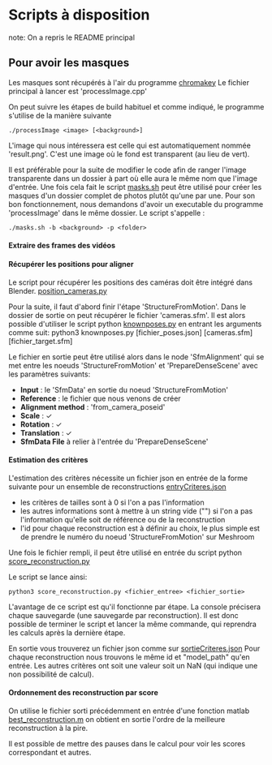 # Scripts à disposition
note: On a repris le README principal
## Pour avoir les masques
Les masques sont récupérés à l'air du programme [chromakey](https://github.com/simogasp/chromakey)
Le fichier principal à lancer est 'processImage.cpp'

On peut suivre les étapes de build habituel et comme indiqué, le programme s'utilise de la manière suivante

	./processImage <image> [<background>]

L'image qui nous intéressera est celle qui est automatiquement nommée 'result.png'. C'est une image où le fond est transparent (au lieu de vert).

Il est préférable pour la suite de modifier le code afin de ranger l'image transparente dans un dossier à part où elle aura le même nom que l'image d'entrée.
Une fois cela fait le script [masks.sh](masks.sh) peut être utilisé pour créer les masques d'un dossier complet de photos plutôt qu'une par une. Pour son bon fonctionnement, nous demandons d'avoir un executable du programme 'processImage' dans le même dossier.
Le script s'appelle :

	./masks.sh -b <background> -p <folder>
#### Extraire des frames des vidéos
#### Récupérer les positions pour aligner
Le script pour récupérer les positions des caméras doit être intégré dans Blender. [position_cameras.py](../Blender/position_cameras.py)

Pour la suite, il faut d'abord finir l'étape 'StructureFromMotion'.  Dans le dossier de sortie on peut récupérer le fichier 'cameras.sfm'. 
Il est alors possible d'utiliser le script python [knownposes.py](knownposes.py) en entrant les arguments comme suit: 
	python3 knownposes.py \[fichier_poses.json] \[cameras.sfm] \[fichier_target.sfm]

Le fichier en sortie peut être utilisé alors dans le node 'SfmAlignment' qui se met entre les noeuds 'StructureFromMotion' et 'PrepareDenseScene' avec les paramètres suivants:
- **Input** : le 'SfmData' en sortie du noeud 'StructureFromMotion'
- **Reference** : le fichier que nous venons de créer
- **Alignment method** : 'from_camera_poseid'
- **Scale** : ✓
- **Rotation** : ✓
- **Translation** : ✓
- **SfmData File** à relier à l'entrée du 'PrepareDenseScene'
#### Estimation des critères
L'estimation des critères nécessite un fichier json en entrée de la forme suivante pour un ensemble de reconstructions [entryCriteres.json](../divers_template/entryCriteres.json)

- les critères de tailles sont à 0 si l'on a pas l'information
- les autres informations sont à mettre à un string vide ("") si l'on a pas l'information qu'elle soit de référence ou de la reconstruction
- l'id pour chaque reconstruction est à définir au choix, le plus simple est de prendre le numéro du noeud 'StructureFromMotion' sur Meshroom

Une fois le fichier rempli, il peut être utilisé en entrée du script python [score_reconstruction.py](score_reconstruction/score_reconstruction.py)

Le script se lance ainsi:

	python3 score_reconstruction.py <fichier_entree> <fichier_sortie>

L'avantage de ce script est qu'il fonctionne par étape. La console précisera chaque sauvegarde (une sauvegarde par reconstruction). Il est donc possible de terminer le script et lancer la même commande, qui reprendra les calculs après la dernière étape.

En sortie vous trouverez un fichier json comme sur [sortieCriteres.json](../divers_template/sortieCriteres.json)
Pour chaque reconstruction nous trouvons le même id et "model_path" qu'en entrée. Les autres critères ont soit une valeur soit un NaN (qui indique une non possibilité de calcul).
#### Ordonnement des reconstruction par score

On utilise le fichier sorti précédemment en entrée d'une fonction matlab [best_reconstruction.m](score_reconstruction/best_reconstruction.m) on obtient en sortie l'ordre de la meilleure reconstruction à la pire.

Il est possible de mettre des pauses dans le calcul pour voir les scores correspondant et autres.
